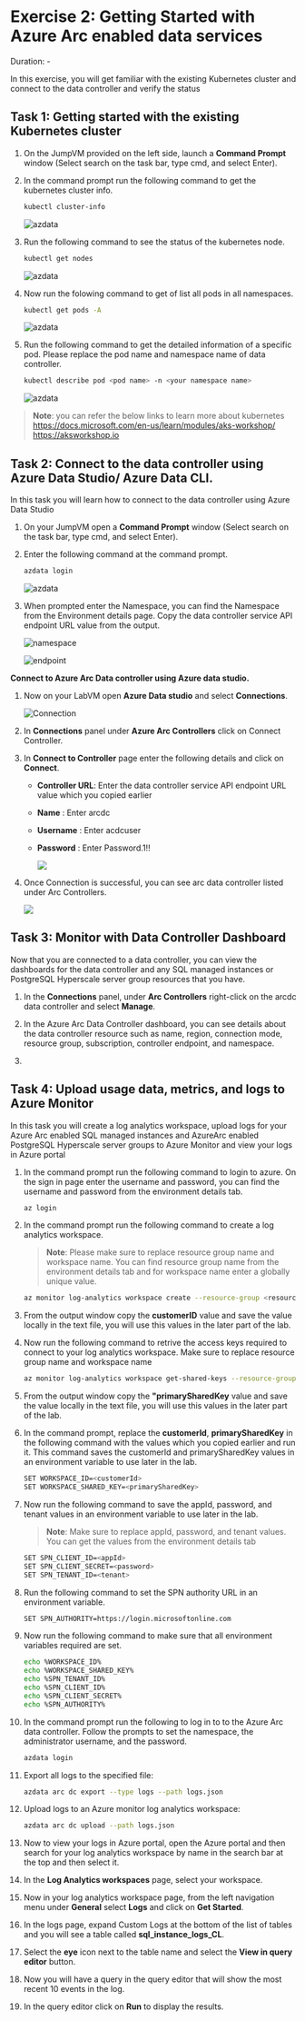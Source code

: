 # Exercise 2: Getting Started with Azure Arc enabled data services 

Duration: - 

In this exercise, you will get familiar with the existing Kubernetes cluster and connect to the data controller and verify the status 

## Task 1: Getting started with the existing Kubernetes cluster 

1. On the JumpVM provided on the left side, launch a **Command Prompt** window (Select search on the task bar, type cmd, and select Enter).

1. In the command prompt run the following command to get the kubernetes cluster info.

   ```BASH
   kubectl cluster-info
   ```
   ![](./images/kubectl-0.png "azdata")

1. Run the following command to see the status of the kubernetes node.

   ```BASH
   kubectl get nodes
   ```
   
   ![](./images/kubectl-1.png "azdata")
   
1. Now run the folowing command to get of list all pods in all namespaces. 
 
   ```BASH
   kubectl get pods -A
   ```
   
   ![](./images/kubectl-2.png "azdata")

1. Run the following command to get the detailed information of a specific pod. Please replace the pod name and namespace name of data controller.

   ```BASH
   kubectl describe pod <pod name> -n <your namespace name>
   ```
   
   ![](./images/kubectl-3.png "azdata")
   
  > **Note**: you can refer the below links to learn more about kubernetes 
              https://docs.microsoft.com/en-us/learn/modules/aks-workshop/
              https://aksworkshop.io
  
## Task 2: Connect to the data controller using Azure Data Studio/ Azure Data CLI.

In this task you will learn how to connect to the data controller using Azure Data Studio

1. On your JumpVM open a **Command Prompt** window (Select search on the task bar, type cmd, and select Enter).

1. Enter the following command at the command prompt.

   ```BASH
   azdata login
   ```
   
   ![](./images/azdata.png "azdata")
   
1. When prompted enter the Namespace, you can find the Namespace from the Environment details page. Copy the data controller service API endpoint URL value from the output.

   ![](./images/namespace.png "namespace")
   
   ![](./images/endpoint.png "endpoint")

**Connect to Azure Arc Data controller using Azure data studio.**

1. Now on your LabVM open **Azure Data studio** and select **Connections**.

   ![](./images/connection.png "Connection")
   
1. In **Connections** panel under **Azure Arc Controllers** click on Connect Controller.

1. In **Connect to Controller** page enter the following details and click on **Connect**.

   - **Controller URL**: Enter the data controller service API endpoint URL value which you copied earlier 
   
   - **Name** : Enter arcdc
   
   - **Username** : Enter acdcuser
   
   - **Password** : Enter Password.1!!
   
     ![](./images/connection1.png "")
    
1. Once Connection is successful, you can see arc data controller listed under Arc Controllers.

    ![](./images/arcdatacontroller.png "")

## Task 3: Monitor with Data Controller Dashboard

Now that you are connected to a data controller, you can view the dashboards for the data controller and any SQL managed instances or PostgreSQL Hyperscale server group resources that you have.

1. In the **Connections** panel, under **Arc Controllers** right-click on the  arcdc data controller and select **Manage**.

1. In the Azure Arc Data Controller dashboard, you can see details about the data controller resource such as name, region, connection mode, resource group, subscription, controller endpoint, and namespace.

1. 

## Task 4: Upload usage data, metrics, and logs to Azure Monitor 

In this task you will create a log analytics workspace, upload logs for your Azure Arc enabled SQL managed instances and AzureArc enabled PostgreSQL Hyperscale server groups to Azure Monitor and view your logs in Azure portal

1. In the command prompt run the following command to login to azure. On the sign in page enter the username and password, you can find the username and password from the environment details tab.

   ```BASH
   az login
   ```

1. In the command prompt run the following command to create a log analytics workspace. 

   >**Note**: Please make sure to replace resource group name and workspace name. You can find resource group name from the environment details tab and for workspace name enter a globally unique value.

   ```BASH
   az monitor log-analytics workspace create --resource-group <resource group name> --workspace-name <some name you choose>
   ```

1. From the output window copy the **customerID** value and save the value locally in the text file, you will use this values in the later part of the lab.

1. Now run the following command to retrive the access keys required to connect to your log analytics workspace. Make sure to replace resource group name and workspace name

   ```BASH
   az monitor log-analytics workspace get-shared-keys --resource-group <resource group name> --workspace-name <your workspace name>
   ```
   
1. From the output window copy the **"primarySharedKey** value and save the value locally in the text file, you will use this values in the later part of the lab.

1. In the command prompt, replace the **customerId**, **primarySharedKey** in the following command with the values which you copied earlier and run it. This command saves the customerId and primarySharedKey values in an environment variable to use later in the lab.

   ```BASH
   SET WORKSPACE_ID=<customerId>
   SET WORKSPACE_SHARED_KEY=<primarySharedKey>
   ```

1. Now run the following command to save the appId, password, and tenant values in an environment variable to use later in the lab. 

   >**Note**: Make sure to replace appId, password, and tenant values. You can get the values from the environment details tab 

   ```BASH
   SET SPN_CLIENT_ID=<appId>
   SET SPN_CLIENT_SECRET=<password>
   SET SPN_TENANT_ID=<tenant>
   ```
1. Run the following command to set the SPN authority URL in an environment variable.

   ```BASH
   SET SPN_AUTHORITY=https://login.microsoftonline.com
   ```

1. Now run the following command to make sure that all environment variables required are set.

   ```BASH
   echo %WORKSPACE_ID%
   echo %WORKSPACE_SHARED_KEY%
   echo %SPN_TENANT_ID%
   echo %SPN_CLIENT_ID%
   echo %SPN_CLIENT_SECRET%
   echo %SPN_AUTHORITY%
   ```
1. In the command prompt run the following to log in to to the Azure Arc data controller. Follow the prompts to set the namespace, the administrator username, and the password.

   ```BASH
   azdata login
   ```

1. Export all logs to the specified file:

   ```BASH
   azdata arc dc export --type logs --path logs.json
   ```
   
1. Upload logs to an Azure monitor log analytics workspace:

   ```BASH
   azdata arc dc upload --path logs.json
   ```
   
1. Now to view your logs in Azure portal, open the Azure portal and then search for your log analytics workspace by name in the search bar at the top and then select it.

1. In the **Log Analytics workspaces** page, select your workspace.

1. Now in your log analytics workspace page, from the left navigation menu under **General** select **Logs** and click on **Get Started**.

1. In the logs page, expand Custom Logs at the bottom of the list of tables and you will see a table called **sql_instance_logs_CL**.

1. Select the **eye** icon next to the table name and select the **View in query editor** button.

1. Now you will have a query in the query editor that will show the most recent 10 events in the log.

1. In the query editor click on **Run** to display the results.

  
   
